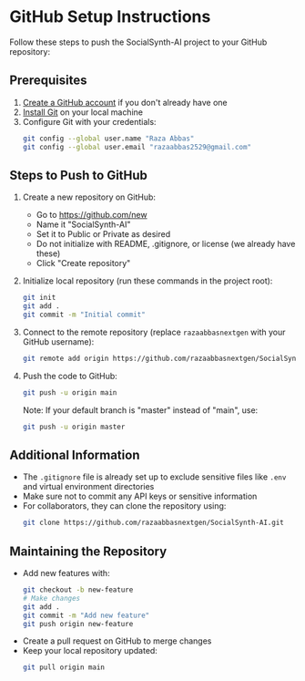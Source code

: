# GitHub Setup Instructions

Follow these steps to push the SocialSynth-AI project to your GitHub repository:

## Prerequisites

1. [Create a GitHub account](https://github.com/join) if you don't already have one
2. [Install Git](https://git-scm.com/downloads) on your local machine
3. Configure Git with your credentials:
   ```bash
   git config --global user.name "Raza Abbas"
   git config --global user.email "razaabbas2529@gmail.com"
   ```

## Steps to Push to GitHub

1. Create a new repository on GitHub:
   - Go to https://github.com/new
   - Name it "SocialSynth-AI"
   - Set it to Public or Private as desired
   - Do not initialize with README, .gitignore, or license (we already have these)
   - Click "Create repository"

2. Initialize local repository (run these commands in the project root):
   ```bash
   git init
   git add .
   git commit -m "Initial commit"
   ```

3. Connect to the remote repository (replace `razaabbasnextgen` with your GitHub username):
   ```bash
   git remote add origin https://github.com/razaabbasnextgen/SocialSynth-AI.git
   ```

4. Push the code to GitHub:
   ```bash
   git push -u origin main
   ```
   Note: If your default branch is "master" instead of "main", use:
   ```bash
   git push -u origin master
   ```

## Additional Information

- The `.gitignore` file is already set up to exclude sensitive files like `.env` and virtual environment directories
- Make sure not to commit any API keys or sensitive information
- For collaborators, they can clone the repository using:
  ```bash
  git clone https://github.com/razaabbasnextgen/SocialSynth-AI.git
  ```

## Maintaining the Repository

- Add new features with:
  ```bash
  git checkout -b new-feature
  # Make changes
  git add .
  git commit -m "Add new feature"
  git push origin new-feature
  ```
- Create a pull request on GitHub to merge changes
- Keep your local repository updated:
  ```bash
  git pull origin main
  ``` 